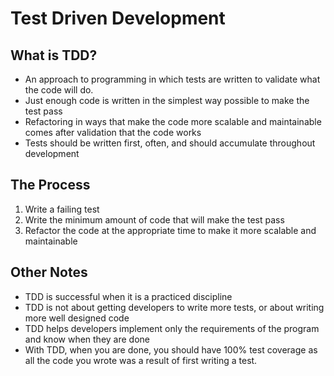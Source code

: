 # Test Driven Development

## What is TDD?
- An approach to programming in which tests are written to validate what the code will do.
- Just enough code is written in the simplest way possible to make the test pass
- Refactoring in ways that make the code more scalable and maintainable comes after validation that the code works
- Tests should be written first, often, and should accumulate throughout development

## The Process
1. Write a failing test
2. Write the minimum amount of code that will make the test pass
3. Refactor the code at the appropriate time to make it more scalable and maintainable

## Other Notes
- TDD is successful when it is a practiced discipline
- TDD is not about getting developers to write more tests, or about writing more well designed code
- TDD helps developers implement only the requirements of the program and know when they are done
- With TDD, when you are done, you should have 100% test coverage as all the code you wrote was a result of first writing a test.

